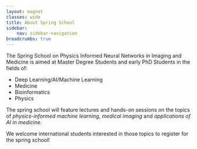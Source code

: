 ```yaml
---
layout: magnet
classes: wide
title: About Spring School
sidebar:
    nav: sidebar-navigation
breadcrumbs: true
---
```


The Spring School on Physics Informed Neural Networks in Imaging and Medicine is aimed at Master Degree Students and early PhD Students in the fields of:

- Deep Learning/AI/Machine Learning
- Medicine
- Bioinformatics
- Physics

The spring school will feature lectures and hands-on sessions on the topics of *physics-informed machine learning*, *medical imaging* and *applications of AI in medicine*.

We welcome international students interested in those topics to register for the spring school!
